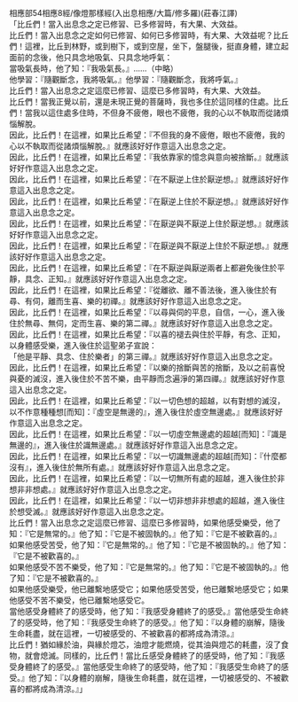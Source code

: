 相應部54相應8經/像燈那樣經(入出息相應/大篇/修多羅)(莊春江譯)  
「比丘們！當入出息念之定已修習、已多修習時，有大果、大效益。  
比丘們！當入出息念之定如何已修習、如何已多修習時，有大果、大效益呢？比丘們！這裡，比丘到林野，或到樹下，或到空屋，坐下，盤腿後，挺直身體，建立起面前的念後，他只具念地吸氣、只具念地呼氣：  
當吸氣長時，他了知：『我吸氣長。』……（中略）  
他學習：『隨觀斷念，我將吸氣。』他學習：『隨觀斷念，我將呼氣。』  
比丘們！當入出息念之定這麼已修習、這麼已多修習時，有大果、大效益。  
比丘們！當我正覺以前，還是未現正覺的菩薩時，我也多住於這同樣的住處。比丘們！當我以這住處多住時，不但身不疲倦，眼也不疲倦，我的心以不執取而從諸煩惱解脫。  
因此，比丘們！在這裡，如果比丘希望：『不但我的身不疲倦，眼也不疲倦，我的心以不執取而從諸煩惱解脫。』就應該好好作意這入出息念之定。  
因此，比丘們！在這裡，如果比丘希望：『我依靠家的憶念與意向被捨斷。』就應該好好作意這入出息念之定。  
因此，比丘們！在這裡，如果比丘希望：『在不厭逆上住於厭逆想。』就應該好好作意這入出息念之定。  
因此，比丘們！在這裡，如果比丘希望：『在厭逆上住於不厭逆想。』就應該好好作意這入出息念之定。  
因此，比丘們！在這裡，如果比丘希望：『在厭逆與不厭逆上住於厭逆想。』就應該好好作意這入出息念之定。  
因此，比丘們！在這裡，如果比丘希望：『在厭逆與不厭逆上住於不厭逆想。』就應該好好作意這入出息念之定。  
因此，比丘們！在這裡，如果比丘希望：『在不厭逆與厭逆兩者上都避免後住於平靜，具念、正知。』就應該好好作意這入出息念之定。  
因此，比丘們！在這裡，如果比丘希望：『從離欲、離不善法後，進入後住於有尋、有伺，離而生喜、樂的初禪。』就應該好好作意這入出息念之定。  
因此，比丘們！在這裡，如果比丘希望：『以尋與伺的平息，自信，一心，進入後住於無尋、無伺，定而生喜、樂的第二禪。』就應該好好作意這入出息念之定。  
因此，比丘們！在這裡，如果比丘希望：『以喜的褪去與住於平靜，有念、正知，以身體感受樂，進入後住於這聖弟子宣說：  
「他是平靜、具念、住於樂者」的第三禪。』就應該好好作意這入出息念之定。  
因此，比丘們！在這裡，如果比丘希望：『以樂的捨斷與苦的捨斷，及以之前喜悅與憂的滅沒，進入後住於不苦不樂，由平靜而念遍淨的第四禪。』就應該好好作意這入出息念之定。  
因此，比丘們！在這裡，如果比丘希望：『以一切色想的超越，以有對想的滅沒，以不作意種種想[而知]：『虛空是無邊的』，進入後住於虛空無邊處。』就應該好好作意這入出息念之定。  
因此，比丘們！在這裡，如果比丘希望：『以一切虛空無邊處的超越[而知]：『識是無邊的』，進入後住於識無邊處。』就應該好好作意這入出息念之定。  
因此，比丘們！在這裡，如果比丘希望：『以一切識無邊處的超越[而知]：『什麼都沒有』，進入後住於無所有處。』就應該好好作意這入出息念之定。  
因此，比丘們！在這裡，如果比丘希望：『以一切無所有處的超越，進入後住於非想非非想處。』就應該好好作意這入出息念之定。  
因此，比丘們！在這裡，如果比丘希望：『以一切非想非非想處的超越，進入後住於想受滅。』就應該好好作意這入出息念之定。  
比丘們！當入出息念之定這麼已修習、這麼已多修習時，如果他感受樂受，他了知：『它是無常的。』他了知：『它是不被固執的。』他了知：『它是不被歡喜的。』  
如果他感受苦受，他了知：『它是無常的。』他了知：『它是不被固執的。』他了知：『它是不被歡喜的。』  
如果他感受不苦不樂受，他了知：『它是無常的。』他了知：『它是不被固執的。』他了知：『它是不被歡喜的。』  
如果他感受樂受，他已離繫地感受它；如果他感受苦受，他已離繫地感受它；如果他感受不苦不樂受，他已離繫地感受它。  
當他感受身體終了的感受時，他了知：『我感受身體終了的感受。』當他感受生命終了的感受時，他了知：『我感受生命終了的感受。』他了知：『以身體的崩解，隨後生命耗盡，就在這裡，一切被感受的、不被歡喜的都將成為清涼。』  
比丘們！猶如緣於油，與緣於燈芯，油燈才能燃燒，從其油與燈芯的耗盡，沒了食物，就會熄滅。同樣的，比丘們！當比丘感受身體終了的感受時，他了知：『我感受身體終了的感受。』當他感受生命終了的感受時，他了知：『我感受生命終了的感受。』他了知：『以身體的崩解，隨後生命耗盡，就在這裡，一切被感受的、不被歡喜的都將成為清涼。』」  
  
  
